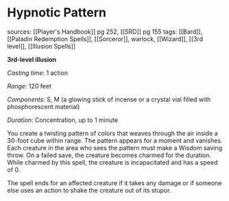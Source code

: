 # Hypnotic Pattern
sources: [[Player's Handbook]] pg 252, [[SRD]] pg 155
tags: [[Bard]], [[Paladin Redemption Spells]], [[Sorceror]], warlock, [[Wizard]], [[3rd level]], [[Illusion Spells]]

**3rd-level illusion**

*Casting time*: 1 action

*Range*: 120 feet

*Components*: S, M (a glowing stick of incense or a crystal vial filled with phosphorescent material)

*Duration*: Concentration, up to 1 minute

You create a twisting pattern of colors that weaves through the air inside a 30-foot cube within range. The pattern appears for a moment and vanishes. Each creature in the area who sees the pattern must make a Wisdom saving throw. On a failed save, the creature becomes charmed for the duration. While charmed by this spell, the creature is incapacitated and has a speed of 0.

The spell ends for an affected creature if it takes any damage or if someone else uses an action to shake the creature out of its stupor.
